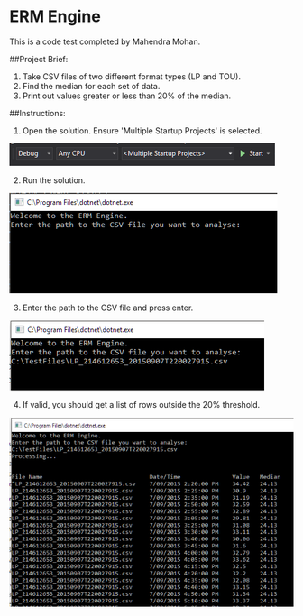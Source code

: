 # ERM Engine
This is a code test completed by Mahendra Mohan.

##Project Brief:
1. Take CSV files of two different format types (LP and TOU).
2. Find the median for each set of data.
3. Print out values greater or less than 20% of the median.

##Instructions:
1. Open the solution. Ensure 'Multiple Startup Projects' is selected.

![Step1](/ErmEngine.CsvApi/Instructions/Step1.PNG)

2. Run the solution.

![Step2](/ErmEngine.CsvApi/Instructions/Step2.PNG)

3. Enter the path to the CSV file and press enter.

![Step3](/ErmEngine.CsvApi/Instructions/Step3.PNG)

4. If valid, you should get a list of rows outside the 20% threshold.

![Step4](/ErmEngine.CsvApi/Instructions/Step4.PNG)

